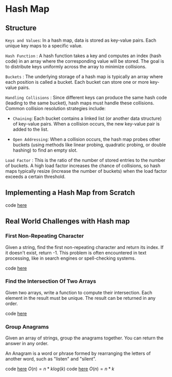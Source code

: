 # Hash Map

## Structure 

`Keys and Values`:
In a hash map, data is stored as key-value pairs. Each unique key maps to a specific value.

`Hash Function` :
A hash function takes a key and computes an index (hash code) in an array where the corresponding value will be stored. The goal is to distribute keys uniformly across the array to minimize collisions.

`Buckets` :
The underlying storage of a hash map is typically an array where each position is called a bucket. Each bucket can store one or more key-value pairs.

`Handling Collisions` : 
Since different keys can produce the same hash code (leading to the same bucket), hash maps must handle these collisions. Common collision resolution strategies include:

- `Chaining`: Each bucket contains a linked list (or another data structure) of key-value pairs. When a collision occurs, the new key-value pair is added to the list.

- `Open Addressing`: When a collision occurs, the hash map probes other buckets (using methods like linear probing, quadratic probing, or double hashing) to find an empty slot.

`Load Factor` : 
This is the ratio of the number of stored entries to the number of buckets. A high load factor increases the chance of collisions, so hash maps typically resize (increase the number of buckets) when the load factor exceeds a certain threshold.

## Implementing a Hash Map from Scratch

code [here](Base/hashMap.ts)

## Real World Challenges with Hash map 

### First Non-Repeating Character
Given a string, find the first non-repeating character and return its index. If it doesn't exist, return -1. This problem is often encountered in text processing, like in search engines or spell-checking systems.

code [here](Problems/FirstNonRepeatingCharacter/index.ts)

### Find the Intersection Of Two Arrays
Given two arrays, write a function to compute their intersection. Each element in the result must be unique. The result can be returned in any order.

code [here](Problems/FindtheIntersectionOfTwoArrays/index.ts)

### Group Anagrams
Given an array of strings, group the anagrams together. You can return the answer in any order.

An Anagram is a word or phrase formed by rearranging the letters of another word, such as "listen" and "silent".


code [here](Problems/GroupAnagrams/index.ts) $O(n)=n*klog(k)$
code [here](Problems/GroupAnagrams/optimized.ts) $O(n)=n*k$